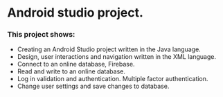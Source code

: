 <h1>Android studio project.</h1>

<h3>This project shows: </h3>
<ul>
  <li>Creating an Android Studio project written in the Java language.</li>
  <li>Design, user interactions and navigation written in the XML language.</li>
  <li>Connect to an online database, Firebase.</li>
  <li>Read and write to an online database.</li>
  <li>Log in validation and authentication. Multiple factor authentication.</li>
  <li>Change user settings and save changes to database.</li>
</ul>
